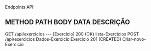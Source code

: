 Endpoints API:

METHOD           PATH             BODY                      DATA               DESCRIÇÃO
-------------------------------------------------------------------------------------------------
GET       /api/exercicios          ---              [Exercicio] 200 (OK)      lista-Exercicios
POST      /api/exercicios       Dados-Exercicio     Exercicio 201 (CREATED)  Criar-novo-Exercicio